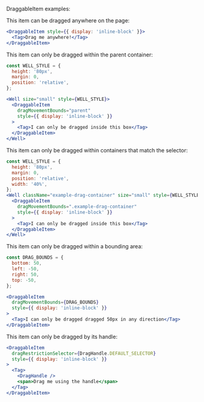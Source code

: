 DraggableItem examples:

This item can be dragged anywhere on the page:
```jsx
<DraggableItem style={{ display: 'inline-block' }}>
  <Tag>Drag me anywhere!</Tag>
</DraggableItem>
```

This item can only be dragged within the parent container:
```jsx
const WELL_STYLE = {
  height: '80px',
  margin: 0,
  position: 'relative',
};

<Well size="small" style={WELL_STYLE}>
  <DraggableItem
    dragMovementBounds="parent"
    style={{ display: 'inline-block' }}
  >
    <Tag>I can only be dragged inside this box</Tag>
  </DraggableItem>
</Well>
```

This item can only be dragged within containers that match the selector:
```jsx
const WELL_STYLE = {
  height: '80px',
  margin: 0,
  position: 'relative',
  width: '40%',
};
<Well className="example-drag-container" size="small" style={WELL_STYLE}>
  <DraggableItem
    dragMovementBounds=".example-drag-container"
    style={{ display: 'inline-block' }}
  >
    <Tag>I can only be dragged inside this box</Tag>
  </DraggableItem>
</Well>
```

This item can only be dragged within a bounding area:
```jsx
const DRAG_BOUNDS = {
  bottom: 50,
  left: -50,
  right: 50,
  top: -50,
};

<DraggableItem
  dragMovementBounds={DRAG_BOUNDS}
  style={{ display: 'inline-block' }}
>
  <Tag>I can only be dragged dragged 50px in any direction</Tag>
</DraggableItem>
```

This item can only be dragged by its handle:
```jsx
<DraggableItem
  dragRestrictionSelector={DragHandle.DEFAULT_SELECTOR}
  style={{ display: 'inline-block' }}
>
  <Tag>
    <DragHandle />
    <span>Drag me using the handle</span>
  </Tag>
</DraggableItem>
```
